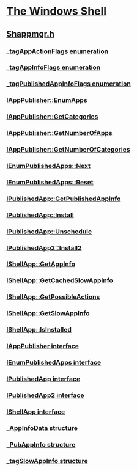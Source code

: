 # [The Windows Shell](../_shell/index.md)
## [Shappmgr.h](index.md)
### [_tagAppActionFlags enumeration](../shappmgr/ne-shappmgr-_tagappactionflags.md)
### [_tagAppInfoFlags enumeration](../shappmgr/ne-shappmgr-_tagappinfoflags.md)
### [_tagPublishedAppInfoFlags enumeration](../shappmgr/ne-shappmgr-_tagpublishedappinfoflags.md)
### [IAppPublisher::EnumApps](../shappmgr/nf-shappmgr-iapppublisher-enumapps.md)
### [IAppPublisher::GetCategories](../shappmgr/nf-shappmgr-iapppublisher-getcategories.md)
### [IAppPublisher::GetNumberOfApps](../shappmgr/nf-shappmgr-iapppublisher-getnumberofapps.md)
### [IAppPublisher::GetNumberOfCategories](../shappmgr/nf-shappmgr-iapppublisher-getnumberofcategories.md)
### [IEnumPublishedApps::Next](../shappmgr/nf-shappmgr-ienumpublishedapps-next.md)
### [IEnumPublishedApps::Reset](../shappmgr/nf-shappmgr-ienumpublishedapps-reset.md)
### [IPublishedApp::GetPublishedAppInfo](../shappmgr/nf-shappmgr-ipublishedapp-getpublishedappinfo.md)
### [IPublishedApp::Install](../shappmgr/nf-shappmgr-ipublishedapp-install.md)
### [IPublishedApp::Unschedule](../shappmgr/nf-shappmgr-ipublishedapp-unschedule.md)
### [IPublishedApp2::Install2](../shappmgr/nf-shappmgr-ipublishedapp2-install2.md)
### [IShellApp::GetAppInfo](../shappmgr/nf-shappmgr-ishellapp-getappinfo.md)
### [IShellApp::GetCachedSlowAppInfo](../shappmgr/nf-shappmgr-ishellapp-getcachedslowappinfo.md)
### [IShellApp::GetPossibleActions](../shappmgr/nf-shappmgr-ishellapp-getpossibleactions.md)
### [IShellApp::GetSlowAppInfo](../shappmgr/nf-shappmgr-ishellapp-getslowappinfo.md)
### [IShellApp::IsInstalled](../shappmgr/nf-shappmgr-ishellapp-isinstalled.md)
### [IAppPublisher interface](../shappmgr/nn-shappmgr-iapppublisher.md)
### [IEnumPublishedApps interface](../shappmgr/nn-shappmgr-ienumpublishedapps.md)
### [IPublishedApp interface](../shappmgr/nn-shappmgr-ipublishedapp.md)
### [IPublishedApp2 interface](../shappmgr/nn-shappmgr-ipublishedapp2.md)
### [IShellApp interface](../shappmgr/nn-shappmgr-ishellapp.md)
### [_AppInfoData structure](../shappmgr/ns-shappmgr-_appinfodata.md)
### [_PubAppInfo structure](../shappmgr/ns-shappmgr-_pubappinfo.md)
### [_tagSlowAppInfo structure](../shappmgr/ns-shappmgr-_tagslowappinfo.md)
